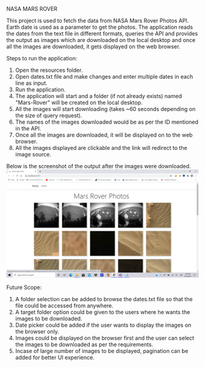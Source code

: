 NASA MARS ROVER

This project is used to fetch the data from NASA Mars Rover Photos API. Earth date is used as a parameter to get the photos. The application reads the dates from the text file in different formats, queries the API and provides the output as images which are downloaded on the local desktop and once all the images are downloaded, it gets displayed on the web browser.

Steps to run the application:
1. Open the resources folder.
2. Open dates.txt file and make changes and enter multiple dates in each line as input.
3. Run the application.
4. The application will start and a folder (if not already exists) named "Mars-Rover" will be created on the local desktop.
5. All the images will start downloading (takes ~60 seconds depending on the size of query request).
6. The names of the images downloaded would be as per the ID mentioned in the API.
6. Once all the images are downloaded, it will be displayed on to the web browser.
7. All the images displayed are clickable and the link will redirect to the image source.

Below is the screenshot of the output after the images were downloaded.
![Output Image](https://github.com/jatin1609/NasaMarsRover/blob/master/Output.png)

Future Scope:
1. A folder selection can be added to browse the dates.txt file so that the file could be accessed from anywhere.
2. A target folder option could be given to the users where he wants the images to be downloaded.
3. Date picker could be added if the user wants to display the images on the browser only.
4. Images could be displayed on the browser first and the user can select the images to be downloaded as per the requirements.
5. Incase of large number of images to be displayed, pagination can be added for better UI experience.

